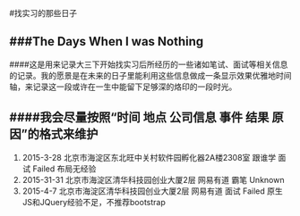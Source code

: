 #找实习的那些日子

###The Days When I was Nothing 
---

####这是用来记录大三下开始找实习后所经历的一些诸如笔试、面试等相关信息的记录。我的愿景是在未来的日子里能利用这些信息做成一条显示效果优雅地时间轴，来记录这一段或许在一生中能留下足够深的烙印的一段时光。

####我会尽量按照“时间 地点 公司信息 事件 结果 原因”的格式来维护  
---
1. 2015-3-28  北京市海淀区东北旺中关村软件园孵化器2A楼2308室 跟谁学   面试 Failed 布局无经验
2. 2015-31-31 北京市海淀区清华科技园创业大厦2层             网易有道 霸笔 Unknown
3. 2015-4-7	  北京市海淀区清华科技园创业大厦2层				网易有道 面试 Failed 原生JS和JQuery经验不足，不推荐bootstrap